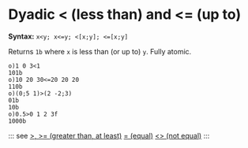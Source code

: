 # Dyadic < (less than) and <= (up to)

**Syntax:** ```x<y; x<=y; <[x;y]; <=[x;y]```

Returns `1b` where `x` is less than (or up to) `y`. Fully atomic.

```o
o)1 0 3<1
101b
o)10 20 30<=20 20 20
110b
o)(0;5 1)>(2 -2;3)
01b
10b
o)0.5>0 1 2 3f
1000b
```

::: see
[>, >= (greater than, at least)](/verbs/relational/greater.md)
[= (equal)](/verbs/relational/equal.md)
[<> (not equal)](/verbs/relational/notequal.md)
:::
